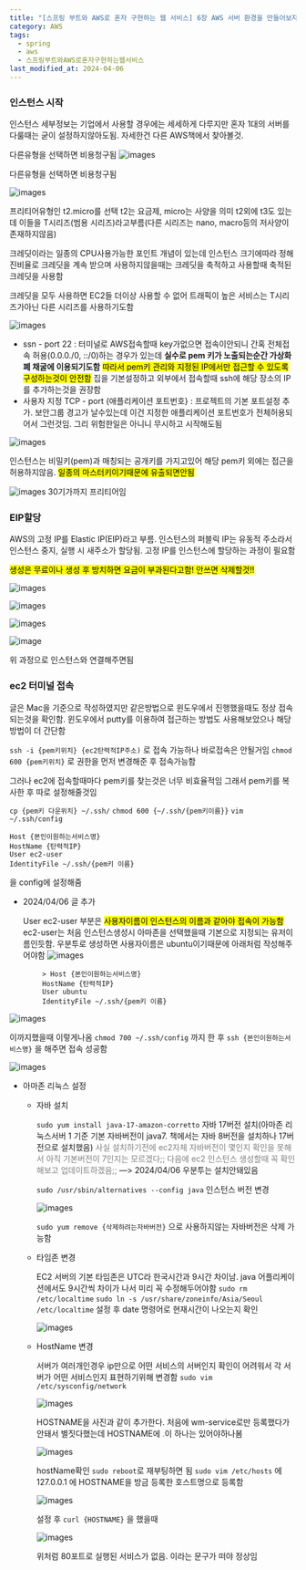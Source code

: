 ```yaml
---
title: "[스프링 부트와 AWS로 혼자 구현하는 웹 서비스] 6장 AWS 서버 환경을 만들어보자 - AWS EC2"
category: AWS
tags:
  - spring
  - aws
  - 스프링부트와AWS로혼자구현하는웹서비스
last_modified_at: 2024-04-06
---
```

### 인스턴스 시작

인스턴스 세부정보는 기업에서 사용할 경우에는 세세하게 다루지만 혼자 1대의 서버를 다룰때는 굳이 설정하지않아도됨. 자세한건 다른 AWS책에서 찾아볼것. 

다른유형을 선택하면 비용청구됨
![images](/assets/images/alone/IMG-20240925142225.png)

다른유형을 선택하면 비용청구됨

![images](/assets/images/alone/IMG-20240925142225-1.png)

프리티어유형인 t2.micro를 선택
t2는 요금제, micro는 사양을 의미
t2외에 t3도 있는데 이들을 T시리즈(범용 시리즈)라고부름(다른 시리즈는 nano, macro등의 저사양이 존재하지않음)

크레딧이라는 일종의 CPU사용가능한 포인트 개념이 있는데 인스턴스 크기에따라 정해진비율로 크레딧을 계속 받으며 사용하지않을때는 크레딧을 축적하고 사용할때 축적된 크레딧을 사용함

크레딧을 모두 사용하면 EC2들 더이상 사용할 수 없어 트래픽이 높은 서비스는 T시리즈가아닌 다른 시리즈를 사용하기도함 

![images](/assets/images/alone/IMG-20240925142226.png)

- ssn - port 22 : 터미널로 AWS접속할때 key가없으면 접속이안되니 간혹 전체접속 허용(0.0.0./0, ::/0)하는 경우가 있는데 **실수로 pem 키가 노출되는순간 가상화폐 채굴에 이용되기도함** <mark class="hltr-red">따라서 pem키 관리와 지정된 IP에서만 접근할 수 있도록 구성하는것이 안전함</mark>
	집을 기본설정하고 외부에서 접속할때 ssh에 해당 장소의 IP를 추가하는것을 권장함
- 사용자 지정 TCP - port {애플리케이션 포트번호} : 프로젝트의 기본 포트설정 추가. 보안그룹 경고가 날수있는데 이건 지정한 애플리케이션 포트번호가 전체허용되어서 그런것임. 그리 위험한일은 아니니 무시하고 시작해도됨

![images](/assets/images/alone/IMG-20240925142226-1.png)

인스턴스는 비밀키(pem)과 매칭되는 공개키를 가지고있어 해당 pem키 외에는 접근을 허용하지않음. <mark class="hltr-red">일종의 마스터키이기때문에 유출되면안됨</mark>


![images](/assets/images/alone/IMG-20240925142226-2.png)
30기가까지 프리티어임

### EIP할당

AWS의 고정 IP를 Elastic IP(EIP)라고 부름. 인스턴스의 퍼블릭 IP는 유동적 주소라서 인스턴스 중지, 실행 시 새주소가 할당됨. 고정 IP를 인스턴스에 할당하는 과정이 필요함 

<mark class="hltr-red">생성은 무료이나 생성 후 방치하면 요금이 부과된다고함! 안쓰면 삭제할것!!</mark>

![images](/assets/images/alone/IMG-20240925142226-3.png)

![images](/assets/images/alone/IMG-20240925142226-4.png)

![images](/assets/images/alone/IMG-20240925142226-5.png)

![image](/assets/images/alone/IMG-20240925142227.png)

위 과정으로 인스턴스와 연결해주면됨

### ec2 터미널 접속

글은 Mac을 기준으로 작성하였지만 같은방법으로 윈도우에서 진행했을때도 정상 접속되는것을 확인함.
윈도우에서 putty를 이용하여 접근하는 방법도 사용해보았으나 해당 방법이 더 간단함

`ssh -i {pem키위치} {ec2탄력적IP주소)` 로 접속 가능하나 바로접속은 안될거임
`chmod 600 {pem키위치}` 로 권한을 먼저 변경해준 후 접속가능함

그러나 ec2에 접속할때마다 pem키를 찾는것은 너무 비효율적임
그래서 pem키를 복사한 후 따로 설정해줄것임

`cp {pem키 다운위치} ~/.ssh/`
`chmod 600 {~/.ssh/{pem키이름}}`
`vim ~/.ssh/config`

```shell
Host {본인이원하는서비스명}
HostName {탄력적IP}
User ec2-user
IdentityFile ~/.ssh/{pem키 이름}
```

을 config에 설정해줌

-  2024/04/06 글 추가

	User ec2-user 부분은
	<mark class="hltr-cyan">사용자이름이 인스턴스의 이름과 같아야 접속이 가능함</mark>
	ec2-user는 처음 인스턴스생성시 아마존을 선택했을때 기본으로 지정되는 유저이름인듯함. 
	우분투로 생성하면 사용자이름은 ubuntu이기때문에 아래처럼 작성해주어야함
	![images](/assets/images/alone/IMG-20240925142227-1.png)
```shell
		> Host {본인이원하는서비스명}
		HostName {탄력적IP}
		User ubuntu
		IdentityFile ~/.ssh/{pem키 이름}
```

![images](/assets/images/alone/IMG-20240925142227-2.png)

이까지했을때 이렇게나옴
`chmod 700 ~/.ssh/config` 까지 한 후
`ssh {본인이원하는서비스명}`
을 해주면 접속 성공함

![images](/assets/images/alone/IMG-20240925142227-3.png)

- 아마존 리눅스 설정
    - 자바 설치
        
        `sudo yum install java-17-amazon-corretto` 자바 17버전 설치(아마존 리눅스서버 1 기준 기본 자바버전이 java7. 책에서는 자바 8버전을 설치하나 17버전으로 설치했음)
        <font color="#7f7f7f">사실 설치하기전에 ec2자체 자바버전이 몇인지 확인을 못해서 아직 기본버전이 7인지는 모르겠다;; 다음에 ec2 인스턴스 생성할때 꼭 확인해보고 업데이트하겠음;;</font> —> 2024/04/06 우분투는 설치안돼있음
        
        `sudo /usr/sbin/alternatives --config java` 인스턴스 버전 변경
        
        ![images](/assets/images/alone/IMG-20240925142227-4.png)
        
        `sudo yum remove {삭제하려는자바버전}` 으로 사용하지않는 자바버전은 삭제 가능함
        
    - 타임존 변경
    
        EC2 서버의 기본 타임존은 UTC라 한국시간과 9시간 차이남. java 어플리케이션에서도 9시간씩 차이가 나서 미리 꼭 수정해두어야함
        `sudo rm /etc/localtime`
        `sudo ln -s /usr/share/zoneinfo/Asia/Seoul /etc/localtime`
        설정 후 date 명령어로 현재시간이 나오는지 확인
        
        ![images](/assets/images/alone/IMG-20240925142227-5.png)
        
    - HostName 변경
        
        서버가 여러개인경우 ip만으로 어떤 서비스의 서버인지 확인이 어려워서 각 서버가 어떤 서비스인지 표현하기위해 변경함
        `sudo vim /etc/sysconfig/network`
        
        ![images](/assets/images/alone/IMG-20240925142227-6.png)
        
        HOSTNAME을 사진과 같이 추가한다.
        처음에 wm-service로만 등록했다가 안돼서 별짓다했는데 HOSTNAME에 <font color="#c0504d">.</font>이 하나는 있어야하나봄
        
        ![images](/assets/images/alone/IMG-20240925142228.png)
        
        hostName확인
        `sudo reboot`로 재부팅하면 됨
        `sudo vim /etc/hosts` 에 127.0.0.1  에 HOSTNAME을 방금 등록한 호스트명으로 등록함
        
        ![images](/assets/images/alone/IMG-20240925142228-1.png)
        
        설정 후 `curl {HOSTNAME}` 을 했을때
        
        ![images](/assets/images/alone/IMG-20240925142228-2.png)
        
        위처럼 80포트로 실행된 서비스가 없음. 이라는 문구가 떠야 정상임

